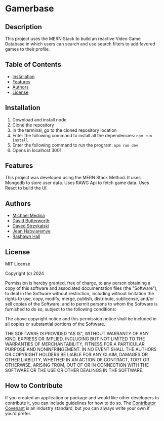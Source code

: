 # Gamerbase

## Description

 This project uses the MERN Stack to build an reactive Video Game Database in which users can search and use search filters to add favored games to their profile. <!--they like when you add a link to the deployed site here -->

## Table of Contents 

- [Installation](#installation)
- [Features](#features)
- [Authors](#authors)
- [License](#license)

## Installation

1. Download and install node
2. Clone the repository
3. In the terminal, go to the cloned repository location
4. Enter the following command to install all the dependencies: `npm run install`
5. Enter the following command to run the program: `npm run dev`
6. Opens in localhost 3001

## Features

This project was developed using the MERN Stack Method.
It uses Mongodb to store user data.
Uses RAWG Api to fetch game data.
Uses React to build the UI.

## Authors

- [Michael Medina](https://github.com/mikematics22800)
- [David Butterworth](https://github.com/AeroRider66)
- [Daved Strzykalski](https://github.com/dstrzykalski)
- [Jean Habyiaremye](https://github.com/jahdona)
- [Rashawn Hall](https://github.com/TheR16H)


## License

MIT License 

Copyright (c) 2024

Permission is hereby granted, free of charge, to any person obtaining a copy
of this software and associated documentation files (the "Software"), to deal
in the Software without restriction, including without limitation the rights
to use, copy, modify, merge, publish, distribute, sublicense, and/or sell
copies of the Software, and to permit persons to whom the Software is
furnished to do so, subject to the following conditions:

The above copyright notice and this permission notice shall be included in all
copies or substantial portions of the Software.

THE SOFTWARE IS PROVIDED "AS IS", WITHOUT WARRANTY OF ANY KIND, EXPRESS OR
IMPLIED, INCLUDING BUT NOT LIMITED TO THE WARRANTIES OF MERCHANTABILITY,
FITNESS FOR A PARTICULAR PURPOSE AND NONINFRINGEMENT. IN NO EVENT SHALL THE
AUTHORS OR COPYRIGHT HOLDERS BE LIABLE FOR ANY CLAIM, DAMAGES OR OTHER
LIABILITY, WHETHER IN AN ACTION OF CONTRACT, TORT OR OTHERWISE, ARISING FROM,
OUT OF OR IN CONNECTION WITH THE SOFTWARE OR THE USE OR OTHER DEALINGS IN THE
SOFTWARE.

## How to Contribute

If you created an application or package and would like other developers to contribute it, you can include guidelines for how to do so. The [Contributor Covenant](https://www.contributor-covenant.org/) is an industry standard, but you can always write your own if you'd prefer.